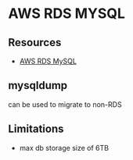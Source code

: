 # AWS RDS MYSQL

## Resources

- [AWS RDS MySQL](https://docs.aws.amazon.com/AmazonRDS/latest/UserGuide/CHAP_MySQL.html)


## mysqldump

can be used to migrate to non-RDS

## Limitations

- max db storage size of 6TB